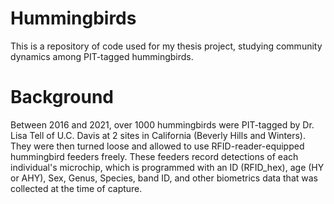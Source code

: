 # Hummingbirds
This is a repository of code used for my thesis project, studying community dynamics among PIT-tagged hummingbirds.

# Background

Between 2016 and 2021, over 1000 hummingbirds were PIT-tagged by Dr. Lisa Tell of U.C. Davis at 2 sites in California (Beverly Hills and Winters). They were then turned loose and allowed to use RFID-reader-equipped hummingbird feeders freely. These feeders record detections of each individual's microchip, which is programmed with an ID (RFID_hex), age (HY or AHY), Sex, Genus, Species, band ID, and other biometrics data that was collected at the time of capture. 


